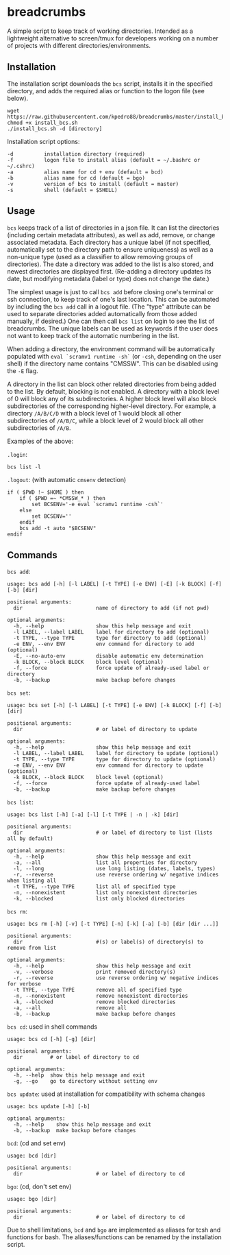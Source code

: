 # breadcrumbs

A simple script to keep track of working directories.
Intended as a lightweight alternative to screen/tmux
for developers working on a number of projects
with different directories/environments.

## Installation

The installation script downloads the `bcs` script, installs it in the specified directory,
and adds the required alias or function to the logon file (see below).

```
wget https://raw.githubusercontent.com/kpedro88/breadcrumbs/master/install_bcs.sh
chmod +x install_bcs.sh
./install_bcs.sh -d [directory]
```

Installation script options:
```
-d          installation directory (required)
-f          logon file to install alias (default = ~/.bashrc or ~/.cshrc)
-a          alias name for cd + env (default = bcd)
-b          alias name for cd (default = bgo)
-v          version of bcs to install (default = master)
-s          shell (default = $SHELL)
```

## Usage

`bcs` keeps track of a list of directories in a json file. It can list the directories
(including certain metadata attributes), as well as add, remove, or change associated metadata.
Each directory has a unique label (if not specified, automatically set to the directory path
to ensure uniqueness) as well as a non-unique type (used as a classifier to allow removing
groups of directories). The date a directory was added to the list is also stored, and
newest directories are displayed first. (Re-adding a directory updates its date,
but modifying metadata (label or type) does not change the date.)

The simplest usage is just to call `bcs add` before closing one's terminal or ssh connection,
to keep track of one's last location. This can be automated by including the `bcs add`
call in a logout file. (The "type" attribute can be used to separate directories added
automatically from those added manually, if desired.)
One can then call `bcs list` on login to see the list of breadcrumbs.
The unique labels can be used as keywords if the user does not want to keep track of
the automatic numbering in the list.

When adding a directory, the environment command will be automatically populated with
``eval `scramv1 runtime -sh`​`` (or `-csh`, depending on the user shell)
if the directory name contains "CMSSW". This can be disabled using the `-E` flag.

A directory in the list can block other related directories from being added to the list.
By default, blocking is not enabled. A directory with a block level of 0 will block any of its subdirectories.
A higher block level will also block subdirectories of the corresponding higher-level directory.
For example, a directory `/A/B/C/D` with a block level of 1 would block all other subdirectories of `/A/B/C`,
while a block level of 2 would block all other subdirectories of `/A/B`.

Examples of the above:

`.login`:
```
bcs list -l
```

`.logout`: (with automatic `cmsenv` detection)
```
if ( $PWD !~ $HOME ) then
	if ( $PWD =~ *CMSSW_* ) then
		set BCSENV='-e eval `scramv1 runtime -csh`'
	else
		set BCSENV=''
	endif
	bcs add -t auto "$BCSENV"
endif
```

## Commands

`bcs add`:
```
usage: bcs add [-h] [-l LABEL] [-t TYPE] [-e ENV] [-E] [-k BLOCK] [-f] [-b] [dir]

positional arguments:
  dir                        name of directory to add (if not pwd)

optional arguments:
  -h, --help                 show this help message and exit
  -l LABEL, --label LABEL    label for directory to add (optional)
  -t TYPE, --type TYPE       type for directory to add (optional)
  -e ENV, --env ENV          env command for directory to add (optional)
  -E, --no-auto-env          disable automatic env determination
  -k BLOCK, --block BLOCK    block level (optional)
  -f, --force                force update of already-used label or directory
  -b, --backup               make backup before changes
```

`bcs set`:
```
usage: bcs set [-h] [-l LABEL] [-t TYPE] [-e ENV] [-k BLOCK] [-f] [-b] [dir]

positional arguments:
  dir                        # or label of directory to update

optional arguments:
  -h, --help                 show this help message and exit
  -l LABEL, --label LABEL    label for directory to update (optional)
  -t TYPE, --type TYPE       type for directory to update (optional)
  -e ENV, --env ENV          env command for directory to update (optional)
  -k BLOCK, --block BLOCK    block level (optional)
  -f, --force                force update of already-used label
  -b, --backup               make backup before changes
```

`bcs list`:
```
usage: bcs list [-h] [-a] [-l] [-t TYPE | -n | -k] [dir]

positional arguments:
  dir                        # or label of directory to list (lists all by default)

optional arguments:
  -h, --help                 show this help message and exit
  -a, --all                  list all properties for directory
  -l, --long                 use long listing (dates, labels, types)
  -r, --reverse              use reverse ordering w/ negative indices when listing all
  -t TYPE, --type TYPE       list all of specified type
  -n, --nonexistent          list only nonexistent directories
  -k, --blocked              list only blocked directories
```

`bcs rm`:
```
usage: bcs rm [-h] [-v] [-t TYPE] [-n] [-k] [-a] [-b] [dir [dir ...]]

positional arguments:
  dir                        #(s) or label(s) of directory(s) to remove from list

optional arguments:
  -h, --help                 show this help message and exit
  -v, --verbose              print removed directory(s)
  -r, --reverse              use reverse ordering w/ negative indices for verbose
  -t TYPE, --type TYPE       remove all of specified type
  -n, --nonexistent          remove nonexistent directories
  -k, --blocked              remove blocked directories
  -a, --all                  remove all
  -b, --backup               make backup before changes
```

`bcs cd`: used in shell commands
```
usage: bcs cd [-h] [-g] [dir]

positional arguments:
  dir         # or label of directory to cd

optional arguments:
  -h, --help  show this help message and exit
  -g, --go    go to directory without setting env
```

`bcs update`: used at installation for compatibility with schema changes
```
usage: bcs update [-h] [-b]

optional arguments:
  -h, --help    show this help message and exit
  -b, --backup  make backup before changes
```

`bcd`: (cd and set env)
```
usage: bcd [dir]

positional arguments:
  dir                        # or label of directory to cd
```

`bgo`: (cd, don't set env)
```
usage: bgo [dir]

positional arguments:
  dir                        # or label of directory to cd
```

Due to shell limitations, `bcd` and `bgo` are implemented as aliases for tcsh and functions for bash.
The aliases/functions can be renamed by the installation script.
